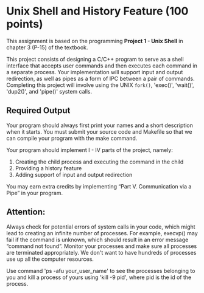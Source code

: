 # Unix Shell and History Feature (100 points)

This assignment is based on the programming **Project 1 - Unix Shell** in chapter 3 (P-15) of the
textbook.

This project consists of designing a C/C++ program to serve as a shell interface that accepts user
commands and then executes each command in a separate process. Your implementation will
support input and output redirection, as well as pipes as a form of IPC between a pair of
commands. Completing this project will involve using the UNIX `fork()`, 'exec()', 'wait()',
'dup2()', and 'pipe()' system calls.

## Required Output

Your program should always first print your names and a short description when it starts. You
must submit your source code and Makefile so that we can compile your program with the make
command.

Your program should implement I - IV parts of the project, namely:

  1. Creating the child process and executing the command in the child
  2. Providing a history feature
  3. Adding support of input and output redirection

You may earn extra credits by implementing “Part V. Communication via a Pipe” in your
program.

## Attention:

Always check for potential errors of system calls in your code, which might lead to creating an
infinite number of processes. For example, execvp() may fail if the command is unknown, which
should result in an error message “command not found”. Monitor your processes and make sure
all processes are terminated appropriately. We don't want to have hundreds of processes use up
all the computer resources.

Use command 'ps -afu your_user_name' to see the processes belonging to you and kill a
process of yours using 'kill -9 pid', where pid is the id of the process. 
